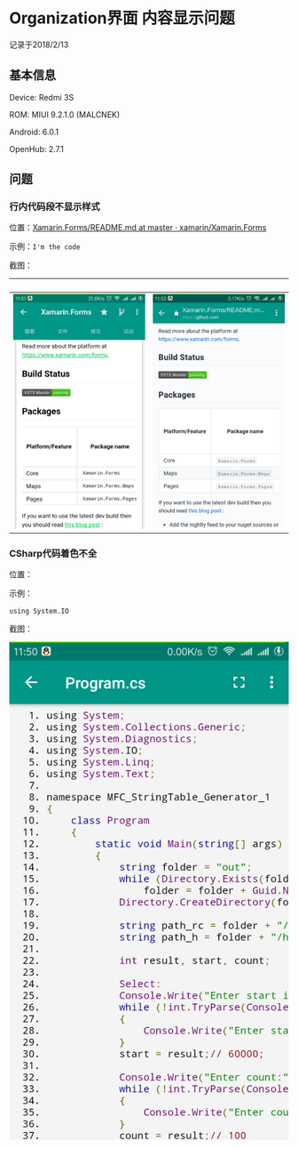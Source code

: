 # Organization界面 内容显示问题

记录于2018/2/13

## 基本信息

Device: Redmi 3S

ROM: MIUI 9.2.1.0 (MALCNEK)

Android: 6.0.1

OpenHub: 2.7.1

## 问题

### 行内代码段不显示样式

位置：[Xamarin.Forms/README.md at master · xamarin/Xamarin.Forms](https://github.com/xamarin/Xamarin.Forms/blob/master/README.md)

示例：`I'm the code`

截图：

&nbsp; | &nbsp;
------------ | -------------
![](https://github.com/pzhlkj6612/OpenHubIssuesRelated/blob/master/Markdown-Code-Link-Format_20180213/20180213115121_com.thirtydegreesray.openhub_CodeStyle_F.png) | ![](https://github.com/pzhlkj6612/OpenHubIssuesRelated/blob/master/Markdown-Code-Link-Format_20180213/20180213115209_com.thirtydegreesray.openhub_CodeStyle_T.png)

### CSharp代码着色不全

位置：[]()

示例：
``` CSharp
using System.IO
```

截图：

![](https://github.com/pzhlkj6612/OpenHubIssuesRelated/blob/master/Markdown-Code-Link-Format_20180213/20180213115026_com.thirtydegreesray.openhub_CSharp-System_IO.png)

